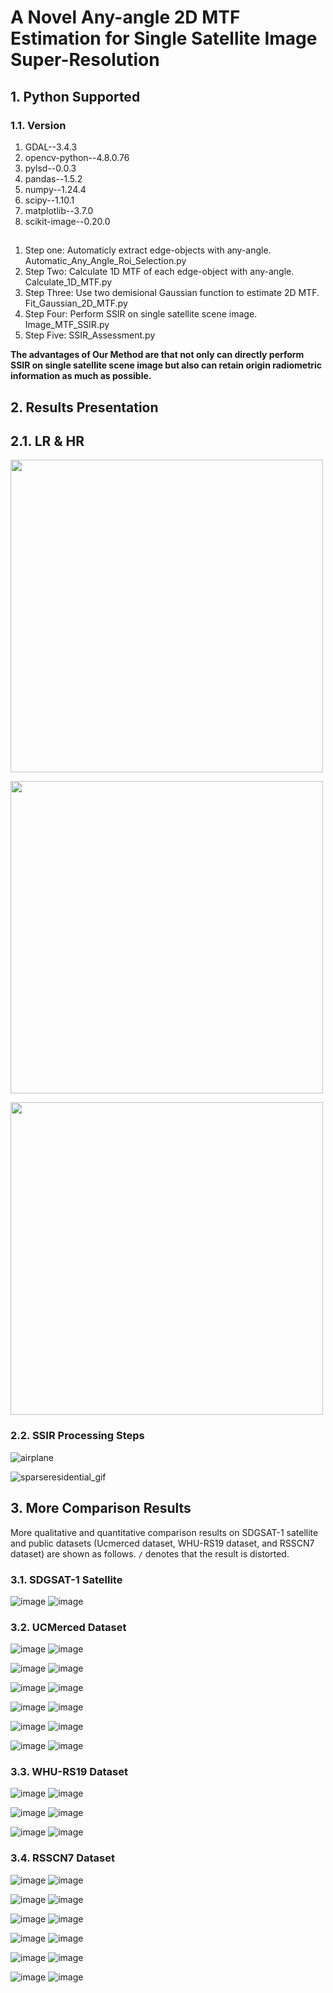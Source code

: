 # A Novel Any-angle 2D MTF Estimation for Single Satellite Image Super-Resolution
## 1. Python Supported
### 1.1. Version
1. GDAL--3.4.3
2. opencv-python--4.8.0.76
3. pylsd--0.0.3
4. pandas--1.5.2
5. numpy--1.24.4
6. scipy--1.10.1
7. matplotlib--3.7.0
8. scikit-image--0.20.0
##
1. Step one: Automaticly extract edge-objects with any-angle. Automatic_Any_Angle_Roi_Selection.py
2. Step Two: Calculate 1D MTF of each edge-object with any-angle. Calculate_1D_MTF.py
3. Step Three: Use two demisional Gaussian function to estimate 2D MTF. Fit_Gaussian_2D_MTF.py
4. Step Four: Perform SSIR on single satellite scene image. Image_MTF_SSIR.py
5. Step Five: SSIR_Assessment.py


**The advantages of Our Method are that not only can directly perform SSIR on single satellite scene image but also can retain origin radiometric information as much as possible.**

## 2. Results Presentation

## 2.1. LR & HR

[<img src="https://github.com/RSingKK/Any-angle-MTF/blob/main/Some%20uploaded%20pictures/airport_compare_new.png?raw=true" width="500px">](https://imgsli.com/MjE1ODkz)

[<img src="https://github.com/RSingKK/Any-angle-MTF/blob/main/Some%20uploaded%20pictures/Urban_new.png?raw=true" width="500px">](https://imgsli.com/MjE1OTk0)

[<img src="https://github.com/RSingKK/Any-angle-MTF/blob/main/Some%20uploaded%20pictures/parkinglot_compare.png?raw=true" width="500px">](https://imgsli.com/MjE1NzI2)

### 2.2. SSIR Processing Steps
![airplane](https://github.com/RSingKK/Any-angle-MTF/blob/main/Some%20uploaded%20pictures/airplane_gif.gif?raw=true)  

![sparseresidential_gif](https://github.com/RSingKK/Any-angle-MTF/blob/main/Some%20uploaded%20pictures/sparseresidential_gif.gif?raw=true)

## 3. More Comparison Results
More qualitative and quantitative comparison results on SDGSAT-1 satellite and public datasets (Ucmerced dataset, WHU-RS19 dataset, and RSSCN7 dataset) are shown as follows. `/` denotes that the result is distorted.

### 3.1. SDGSAT-1 Satellite

![image](https://github.com/RSingKK/Any-angle-MTF/blob/main/Some%20uploaded%20pictures/SDGSAT-1_compare_new.png?raw=true)
![image](https://github.com/RSingKK/Any-angle-MTF/blob/main/Some%20uploaded%20pictures/SDGSAT-1_comparex.png?raw=true)

### 3.2. UCMerced Dataset

![image](https://github.com/RSingKK/Any-angle-MTF/blob/main/Some%20uploaded%20pictures/airplane51.png?raw=true)
![image](https://github.com/RSingKK/Any-angle-MTF/blob/main/Some%20uploaded%20pictures/airplane51x.png?raw=true)

![image](https://github.com/RSingKK/Any-angle-MTF/blob/main/Some%20uploaded%20pictures/beach75.png?raw=true)
![image](https://github.com/RSingKK/Any-angle-MTF/blob/main/Some%20uploaded%20pictures/beach75x.png?raw=true)

![image](https://github.com/RSingKK/Any-angle-MTF/blob/main/Some%20uploaded%20pictures/beach85.png?raw=true)
![image](https://github.com/RSingKK/Any-angle-MTF/blob/main/Some%20uploaded%20pictures/beach85x.png?raw=true)

![image](https://github.com/RSingKK/Any-angle-MTF/blob/main/Some%20uploaded%20pictures/chaparral66.png?raw=true)
![image](https://github.com/RSingKK/Any-angle-MTF/blob/main/Some%20uploaded%20pictures/chaparral66x.png?raw=true)

![image](https://github.com/RSingKK/Any-angle-MTF/blob/main/Some%20uploaded%20pictures/parkinglot50.png?raw=true)
![image](https://github.com/RSingKK/Any-angle-MTF/blob/main/Some%20uploaded%20pictures/parkinglot50x.png?raw=true)

![image](https://github.com/RSingKK/Any-angle-MTF/blob/main/Some%20uploaded%20pictures/sparseresidential99.png?raw=true)
![image](https://github.com/RSingKK/Any-angle-MTF/blob/main/Some%20uploaded%20pictures/sparseresidential99x.png?raw=true)

### 3.3. WHU-RS19 Dataset

![image](https://github.com/RSingKK/Any-angle-MTF/blob/main/Some%20uploaded%20pictures/Desert_20.png?raw=true)
![image](https://github.com/RSingKK/Any-angle-MTF/blob/main/Some%20uploaded%20pictures/Desert_20x.png?raw=true)

![image](https://github.com/RSingKK/Any-angle-MTF/blob/main/Some%20uploaded%20pictures/river_21.png?raw=true)
![image](https://github.com/RSingKK/Any-angle-MTF/blob/main/Some%20uploaded%20pictures/river_21x.png?raw=true)

![image](https://github.com/RSingKK/Any-angle-MTF/blob/main/Some%20uploaded%20pictures/Mountain_01.png?raw=true)
![image](https://github.com/RSingKK/Any-angle-MTF/blob/main/Some%20uploaded%20pictures/Mountain_01x.png?raw=true)

### 3.4. RSSCN7 Dataset

![image](https://github.com/RSingKK/Any-angle-MTF/blob/main/Some%20uploaded%20pictures/e251.png?raw=true)
![image](https://github.com/RSingKK/Any-angle-MTF/blob/main/Some%20uploaded%20pictures/e251x.png?raw=true)

![image](https://github.com/RSingKK/Any-angle-MTF/blob/main/Some%20uploaded%20pictures/e273.png?raw=true)
![image](https://github.com/RSingKK/Any-angle-MTF/blob/main/Some%20uploaded%20pictures/e273x.png?raw=true)

![image](https://github.com/RSingKK/Any-angle-MTF/blob/main/Some%20uploaded%20pictures/g246.png?raw=true)
![image](https://github.com/RSingKK/Any-angle-MTF/blob/main/Some%20uploaded%20pictures/g246x.png?raw=true)

![image](https://github.com/RSingKK/Any-angle-MTF/blob/main/Some%20uploaded%20pictures/g297.png?raw=true)
![image](https://github.com/RSingKK/Any-angle-MTF/blob/main/Some%20uploaded%20pictures/g297x.png?raw=true)

![image](https://github.com/RSingKK/Any-angle-MTF/blob/main/Some%20uploaded%20pictures/g391.png?raw=true)
![image](https://github.com/RSingKK/Any-angle-MTF/blob/main/Some%20uploaded%20pictures/g391x.png?raw=true)

![image](https://github.com/RSingKK/Any-angle-MTF/blob/main/Some%20uploaded%20pictures/g392.png?raw=true)
![image](https://github.com/RSingKK/Any-angle-MTF/blob/main/Some%20uploaded%20pictures/g392x.png?raw=true)




